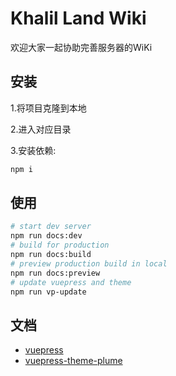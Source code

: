 # Khalil Land Wiki
欢迎大家一起协助完善服务器的WiKi

## 安装

1.将项目克隆到本地

2.进入对应目录

3.安装依赖:

```sh
npm i
```



## 使用

```sh
# start dev server
npm run docs:dev
# build for production
npm run docs:build
# preview production build in local
npm run docs:preview
# update vuepress and theme
npm run vp-update
```

## 文档

- [vuepress](https://vuepress.vuejs.org/)
- [vuepress-theme-plume](https://theme-plume.vuejs.press/)
